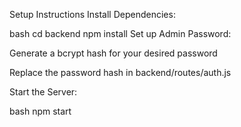 Setup Instructions
Install Dependencies:

bash
cd backend
npm install
Set up Admin Password:

Generate a bcrypt hash for your desired password

Replace the password hash in backend/routes/auth.js

Start the Server:

bash
npm start
